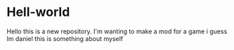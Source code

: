 # Hell-world
Hello this is a new repository. I'm wanting to make a mod for a game i guess
Im daniel this is something about myself
